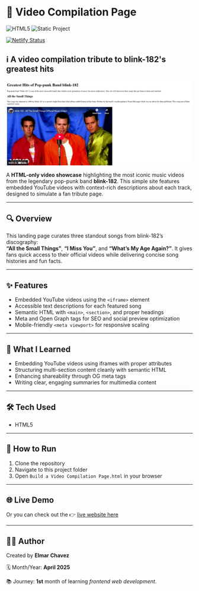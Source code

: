 # 📁 Video Compilation Page

![HTML5](https://img.shields.io/badge/HTML5-E34F26?style=for-the-badge&logo=html5&logoColor=white)
![Static Project](https://img.shields.io/badge/Static-Site-lightgrey?style=for-the-badge)

[![Netlify Status](https://api.netlify.com/api/v1/badges/a7ef97ff-bcab-423f-9380-8ecab295f87b/deploy-status)](https://sample-projects-html5.netlify.app/pages/build%20a%20video%20compilation%20page/build%20a%20video%20compilation%20page)

## ℹ️ A video compilation tribute to blink-182's greatest hits

![Screenshot of the project](./screenshot.png)

A **HTML-only video showcase** highlighting the most iconic music videos from the legendary pop-punk band **blink-182**. This simple site features embedded YouTube videos with context-rich descriptions about each track, designed to simulate a fan tribute page.

---

## 🔍 Overview

This landing page curates three standout songs from blink-182’s discography:  
**“All the Small Things”**, **“I Miss You”**, and **“What’s My Age Again?”**. It gives fans quick access to their official videos while delivering concise song histories and fun facts.

---

## ✨ Features

- Embedded YouTube videos using the `<iframe>` element
- Accessible text descriptions for each featured song
- Semantic HTML with `<main>`, `<section>`, and proper headings
- Meta and Open Graph tags for SEO and social preview optimization
- Mobile-friendly `<meta viewport>` for responsive scaling

---

## 🧠 What I Learned

- Embedding YouTube videos using iframes with proper attributes
- Structuring multi-section content cleanly with semantic HTML
- Enhancing shareability through OG meta tags
- Writing clear, engaging summaries for multimedia content

---

## 🛠️ Tech Used

- HTML5

---

## 🚀 How to Run

1. Clone the repository
2. Navigate to this project folder
3. Open `Build a Video Compilation Page.html` in your browser

---

## 🌐 Live Demo

Or you can check out the 👉 [live website here](https://sample-projects-html5.netlify.app/pages/build%20a%20video%20compilation%20page/build%20a%20video%20compilation%20page)

---

## 🧑‍💻 Author

Created by **Elmar Chavez**

🗓️ Month/Year: **April 2025**

📚 Journey: **1st** month of learning _frontend web development_.
